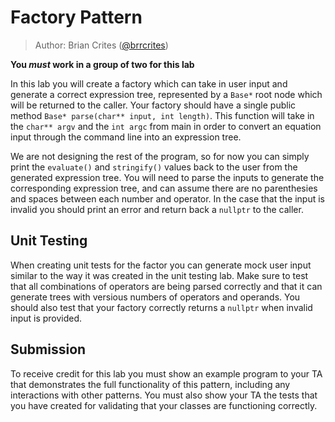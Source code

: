 # Factory Pattern

> Author: Brian Crites ([@brrcrites](https://github.com/brrcrites))

**You *must* work in a group of two for this lab**

In this lab you will create a factory which can take in user input and generate a correct expression tree, represented by a `Base*` root node which will be returned to the caller. Your factory should have a single public method `Base* parse(char** input, int length)`. This function will take in the `char** argv` and the `int argc` from main in order to convert an equation input through the command line into an expression tree. 

We are not designing the rest of the program, so for now you can simply print the `evaluate()` and `stringify()` values back to the user from the generated expression tree. You will need to parse the inputs to generate the corresponding expression tree, and can assume there are no parenthesies and spaces between each number and operator. In the case that the input is invalid you should print an error and return back a `nullptr` to the caller.

## Unit Testing

When creating unit tests for the factor you can generate mock user input similar to the way it was created in the unit testing lab. Make sure to test that all combinations of operators are being parsed correctly and that it can generate trees with versious numbers of operators and operands. You should also test that your factory correctly returns a `nullptr` when invalid input is provided.

## Submission

To receive credit for this lab you must show an example program to your TA that demonstrates the full functionality of this pattern, including any interactions with other patterns. You must also show your TA the tests that you have created for validating that your classes are functioning correctly.